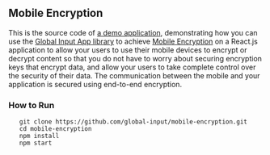 ## Mobile Encryption
This is the source code of [a demo application](https://globalinput.co.uk/global-input-app/mobile-encryption), demonstrating how you can use the [Global Input App library](https://github.com/global-input/global-input-react) to achieve [Mobile Encryption](https://globalinput.co.uk/global-input-app/mobile-content-encryption) on a React.js application to allow your users to use their mobile devices to encrypt or decrypt content so that you do not have to worry about securing encryption keys that encrypt data, and allow your users to take complete control over the security of their data. The communication between the mobile and your application is secured using end-to-end encryption. 

### How to Run

```
   git clone https://github.com/global-input/mobile-encryption.git
   cd mobile-encryption
   npm install
   npm start
```
   